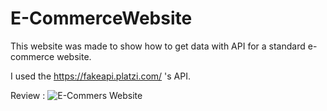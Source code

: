 # E-CommerceWebsite

This website was made to show how to get data with API for a standard e-commerce website.

I used the https://fakeapi.platzi.com/   's API.


Review :
![E-Commers Website](https://github.com/mhakby/E-CommerceWebsite/assets/123645842/a8282e81-1dec-4699-8b1a-e793377e348d)
